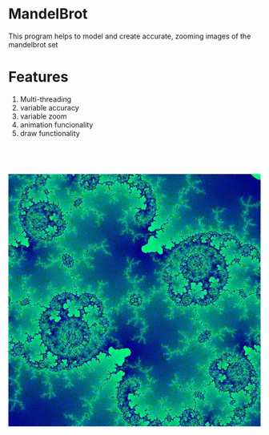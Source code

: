 # MandelBrot
This program helps to model and create accurate, zooming images of the mandelbrot set

# Features
1. Multi-threading
2. variable accuracy
3. variable zoom
4. animation funcionality
5. draw functionality

<h1 align="center">
  <br/>
  <img src="https://github.com/anshulmodh/MandelBrot/blob/master/0.jpg" width = "700"?
</h1>

